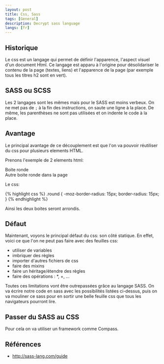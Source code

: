 ```yaml
---
layout: post
title: Css, Sass
tags: [General]
description: Decrypt sass language
langs: [fr]
---
```


## Historique

Le css est un langage qui permet de définir l'apparence, l'aspect visuel d'un document Html.
Ce langage est apparu à l'origine pour désolidariser le contenu de la page (textes, liens) et l'apparence de la page (par exemple tous les titres h2 sont en vert).

## SASS ou SCSS

Les 2 langages sont les mêmes mais pour le SASS est moins verbeux. On ne met pas de `;` à la fin des instructions, on saute une ligne à la place. De même, les parenthèses ne sont pas utilisées et on indente le code à la place.

## Avantage

Le principal avantage de ce découplement est que l'on va pouvoir réutiliser du css pour plusieurs elements HTML.

Prenons l'exemple de 2 elements html:
    <div class="round">Boite ronde</div>
    <div class="round">Autre boite ronde dans la page</div>

Le css:

{% highlight css %}
    .round {
        -moz-border-radius: 15px;
        border-radius: 15px;
    }
{% endhighlight %}

Ainsi les deux boites seront arrondis.

## Défaut

Maintenant, voyons le principal défaut du css: son côté statique. En effet, voici ce que l'on ne peut pas faire avec des feuilles css:
- utiliser de variables
- imbriquer des règles
- importer d'autres fichiers de css
- faire des mixins
- faire un héritage/étendre des règles
- faire des opérations : *, +, ...

Toutes ces limitations vont être outrepassées grâce au langage SASS. On va écrire notre code en sass avec les possibilités listées ci-dessus, puis on va mouliner ce sass pour en sortir une belle feuille css que tous les navigateurs pourront lire.

## Passer du SASS au CSS

Pour cela on va utiliser un framework comme Compass.


## Références

- http://sass-lang.com/guide
